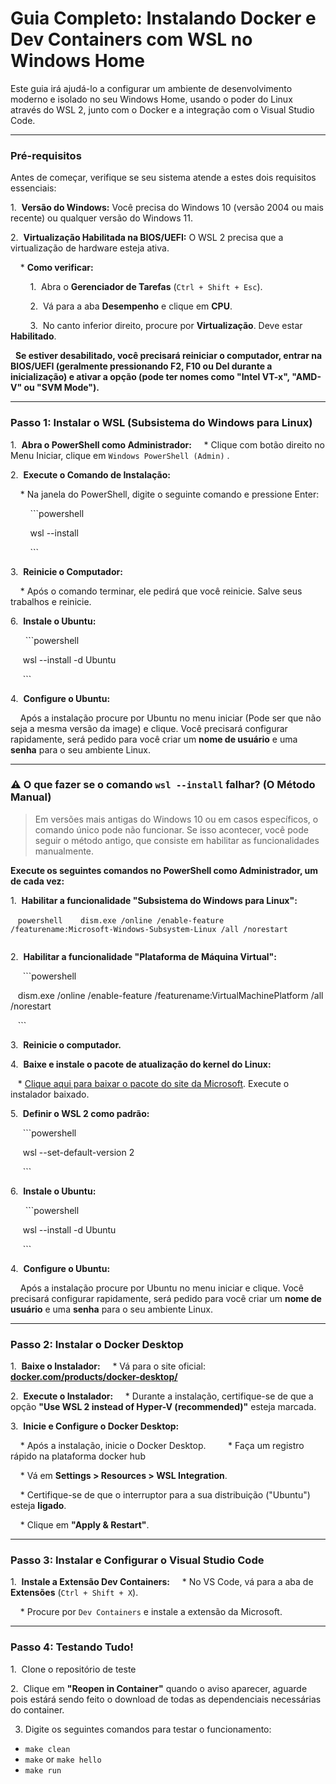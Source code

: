 # Guia Completo: Instalando Docker e Dev Containers com WSL no Windows Home

  

Este guia irá ajudá-lo a configurar um ambiente de desenvolvimento moderno e isolado no seu Windows Home, usando o poder do Linux através do WSL 2, junto com o Docker e a integração com o Visual Studio Code.

  

---

  

### Pré-requisitos

  

Antes de começar, verifique se seu sistema atende a estes dois requisitos essenciais:

  

1.  **Versão do Windows:** Você precisa do Windows 10 (versão 2004 ou mais recente) ou qualquer versão do Windows 11.

2.  **Virtualização Habilitada na BIOS/UEFI:** O WSL 2 precisa que a virtualização de hardware esteja ativa.

    * **Como verificar:**

        1.  Abra o **Gerenciador de Tarefas** (`Ctrl + Shift + Esc`).

        2.  Vá para a aba **Desempenho** e clique em **CPU**.

        3.  No canto inferior direito, procure por **Virtualização**. Deve estar **Habilitado**.



  **Se estiver desabilitado, você precisará reiniciar o computador, entrar na BIOS/UEFI (geralmente pressionando F2, F10 ou Del durante a inicialização) e ativar a opção (pode ter nomes como "Intel VT-x", "AMD-V" ou "SVM Mode").**

  

---

  

### Passo 1: Instalar o WSL (Subsistema do Windows para Linux)

1.  **Abra o PowerShell como Administrador:**
    * Clique com botão direito no Menu Iniciar, clique em `Windows PowerShell (Admin)` .

2.  **Execute o Comando de Instalação:**

    * Na janela do PowerShell, digite o seguinte comando e pressione Enter:

        ```powershell

        wsl --install

        ```


3.  **Reinicie o Computador:**

    * Após o comando terminar, ele pedirá que você reinicie. Salve seus trabalhos e reinicie.

6.  **Instale o Ubuntu:**

      ```powershell

     wsl --install -d Ubuntu

     ```
  

4.  **Configure o Ubuntu:**

    Após a instalação procure por Ubuntu no menu iniciar (Pode ser que não seja a mesma versão da image) e clique. Você precisará  configurar rapidamente, será pedido para você criar um **nome de usuário** e uma **senha** para o seu ambiente Linux. 

---
### ⚠️ O que fazer se o comando `wsl --install` falhar? (O Método Manual)

  

> Em versões mais antigas do Windows 10 ou em casos específicos, o comando único pode não funcionar. Se isso acontecer, você pode seguir o método antigo, que consiste em habilitar as funcionalidades manualmente.

  

**Execute os seguintes comandos no PowerShell como Administrador, um de cada vez:**

  

1.  **Habilitar a funcionalidade "Subsistema do Windows para Linux":**

   ```powershell
   dism.exe /online /enable-feature /featurename:Microsoft-Windows-Subsystem-Linux /all /norestart     
   ```

  

2.  **Habilitar a funcionalidade "Plataforma de Máquina Virtual":**

     ```powershell

   dism.exe /online /enable-feature /featurename:VirtualMachinePlatform /all /norestart

   ```

  

3.  **Reinicie o computador.**

  

4.  **Baixe e instale o pacote de atualização do kernel do Linux:**

   * [Clique aqui para baixar o pacote do site da Microsoft](https://wslstorestorage.blob.core.windows.net/wslblob/wsl_update_x64.msi). Execute o instalador baixado.

  

5.  **Definir o WSL 2 como padrão:**

     ```powershell

     wsl --set-default-version 2

     ```

  

6.  **Instale o Ubuntu:**

      ```powershell

     wsl --install -d Ubuntu

     ```

  
4.  **Configure o Ubuntu:**

    Após a instalação procure por Ubuntu no menu iniciar e clique. Você precisará  configurar rapidamente, será pedido para você criar um **nome de usuário** e uma **senha** para o seu ambiente Linux.

---
### Passo 2: Instalar o Docker Desktop
  1.  **Baixe o Instalador:**
    * Vá para o site oficial: [**docker.com/products/docker-desktop/**](https://www.docker.com/products/docker-desktop/)

2.  **Execute o Instalador:**
    * Durante a instalação, certifique-se de que a opção **"Use WSL 2 instead of Hyper-V (recommended)"** esteja marcada.

3.  **Inicie e Configure o Docker Desktop:**

    * Após a instalação, inicie o Docker Desktop.
    
    * Faça um registro rápido na plataforma docker hub

    * Vá em **Settings > Resources > WSL Integration**.

    * Certifique-se de que o interruptor para a sua distribuição ("Ubuntu") esteja **ligado**.

    * Clique em **"Apply & Restart"**.

  

---

  

### Passo 3: Instalar e Configurar o Visual Studio Code

1.  **Instale a Extensão Dev Containers:**
    * No VS Code, vá para a aba de **Extensões** (`Ctrl + Shift + X`).

    * Procure por `Dev Containers` e instale a extensão da Microsoft.

  

---
### Passo 4: Testando Tudo!

1.  Clone o repositório de teste

2.  Clique em **"Reopen in Container"** quando o aviso aparecer, aguarde pois estárá sendo feito o download de todas as dependenciais necessárias do container. 

3. Digite os seguintes comandos para testar o funcionamento:
- `make clean` 
- `make` or `make hello`
- `make run`

 

